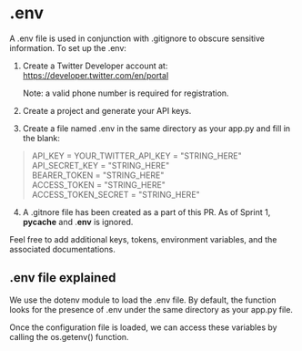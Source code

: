 # .env
A .env file is used in conjunction with .gitignore to obscure sensitive information. To set up the .env:

1. Create a Twitter Developer account at:
   https://developer.twitter.com/en/portal
   
   Note: a valid phone number is required for registration.
  
2. Create a project and generate your API keys.
3. Create a file named .env in the same directory as your app.py and fill in the blank:

>API_KEY = YOUR_TWITTER_API_KEY = "STRING_HERE" \
API_SECRET_KEY = "STRING_HERE" \
BEARER_TOKEN = "STRING_HERE" \
ACCESS_TOKEN = "STRING_HERE" \
ACCESS_TOKEN_SECRET = "STRING_HERE"

4. A .gitnore file has been created as a part of this PR. As of Sprint 1, **pycache** and .**env** is ignored.

Feel free to add additional keys, tokens, environment variables, and the associated documentations.

## .env file explained
We use the dotenv module to load the .env file. By default, the function looks for the presence of .env under the same directory as your app.py file.

Once the configuration file is loaded, we can access these variables by calling the os.getenv() function.

